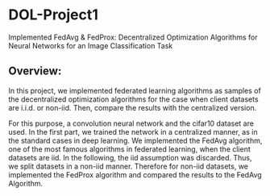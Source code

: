 # DOL-Project1
Implemented FedAvg &amp; FedProx:  Decentralized Optimization Algorithms for Neural Networks for an Image Classification Task


## Overview: 

In this project, we implemented federated learning algorithms as samples of the
decentralized optimization algorithms for the case when client datasets are i.i.d. or
non-iid. Then, compare the results with the centralized version.


For this purpose, a convolution neural network and the cifar10 dataset are used.
In the first part, we trained the network in a centralized manner, as in the standard
cases in deep learning. We implemented the FedAvg algorithm, one of the most
famous algorithms in federated learning, when the client datasets are iid. In the
following, the iid assumption was discarded. Thus, we split datasets in a non-iid
manner. Therefore for non-iid datasets, we implemented the FedProx algorithm
and compared the results to the FedAvg Algorithm.

